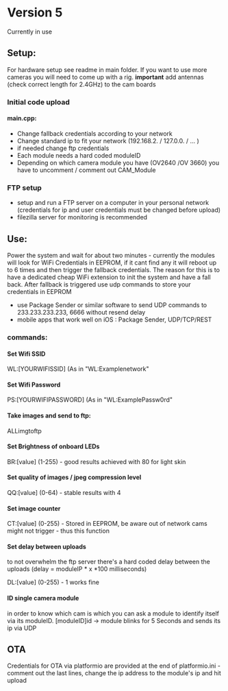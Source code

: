 # Version 5

Currently in use

## Setup: 
For hardware setup see readme in main folder. If you want to use more cameras you will need to come up with a rig.
**important** add antennas (check correct length for 2.4GHz) to the cam boards 

### Initial code upload 
#### main.cpp: 
- Change fallback credentials according to your network
- Change standard ip to fit your network (192.168.2. / 127.0.0. / ... )
- if needed change ftp credentials 
- Each module needs a hard coded moduleID 
- Depending on which camera module you have (OV2640 /OV 3660) you have to uncomment / comment out CAM_Module

### FTP setup
- setup and run a FTP server on a computer in your personal network (credentials for ip and user credentials must be changed before upload)
- filezilla server for monitoring is recommended 

## Use:

Power the system and wait for about two minutes - currently the modules will look for WiFi Credentials in EEPROM, if it cant find any it will reboot up to 6 times and then trigger the fallback credentials.
The reason for this is to have a dedicated cheap WiFi extension to init the system and have a fall back. 
After fallback is triggered use udp commands to store your credentials in EEPROM
 - use Package Sender or similar software to send UDP commands to 233.233.233.233, 6666 without resend delay
 - mobile apps that work well on iOS : Package Sender, UDP/TCP/REST 
 
### commands: 

#### Set Wifi SSID
WL:[YOURWIFISSID] (As in "WL:Examplenetwork"
 
 #### Set Wifi Password
PS:[YOURWIFIPASSWORD] (As in "WL:ExamplePassw0rd"

#### Take images and send to ftp:
 ALLimgtoftp

#### Set Brightness of onboard LEDs
BR:[value] (1-255) - good results achieved with 80 for light skin

#### Set quality of images / jpeg compression level
QQ:[value] (0-64) - stable results with 4

#### Set image counter
CT:[value] (0-255) - Stored in EEPROM, be aware out of network cams might not trigger - thus this function

#### Set delay between uploads
to not overwhelm the ftp server there's a hard coded delay between the uploads
(delay = moduleIP * x *100 milliseconds)

DL:[value] (0-255) - 1 works fine

#### ID single camera module
in order to know which cam is which you can ask a module to identify itself via its moduleID. 
[moduleID]id  -> module blinks for 5 Seconds and sends its ip via UDP


## OTA
Credentials for OTA via platformio are provided at the end of platformio.ini - comment out the last lines, change the ip address to the module's ip and hit upload
